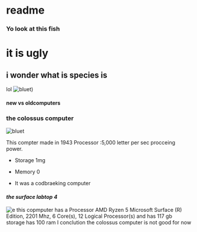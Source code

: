 # readme
###   Yo look at this fish
# it is ugly
## i wonder what is species is
lol
![bluet](https://hips.hearstapps.com/hmg-prod/images/karen-idiacanthus-1450747-7-5-sm-1595267973.jpg?crop=1.00xw:1.00xh;0,0&resize=1200:*))



#### new vs oldcomputers
### the colossus computer 
![bluet](https://upload.wikimedia.org/wikipedia/commons/1/14/Colossus_Computer%2C_Bletchley_Park_-_geograph.org.uk_-_1590854.jpg)

This compter made in 1943
Processor :5,000 letter per sec procceing power.

- Storage 1mg

- Memory 0

- It was a codbraeking computer

#### *the surface labtop 4*
![e](https://www.digitaltrends.com/wp-content/uploads/2021/04/surface-laptop-4-4.jpeg?p=1)
this copmputer has a Processor	AMD Ryzen 5 Microsoft Surface (R) Edition, 2201 Mhz, 6 Core(s), 12 Logical Processor(s)
and has 117 gb storage 
has  100 ram 
I conclution the colossus computer is not good for now
